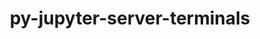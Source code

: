 ---
title: "py-jupyter-server-terminals"
layout: cache
categories: [package, develop]
meta: {"versions": ["0.4.4"], "compilers": ["gcc@=11.1.0"], "oss": ["ubuntu20.04"], "platforms": ["linux"], "targets": ["ppc64le", "x86_64_v3"], "stacks": ["data-vis-sdk", "e4s", "e4s-power", "root"], "num_specs": 9, "num_specs_by_stack": {"e4s-power": 3, "root": 9, "data-vis-sdk": 3, "e4s": 3}}
spec_details: [{"hash": "kiafsfx46lzn6yps6kyer4e2ypci3izs", "compiler": "gcc@=11.1.0", "versions": ["0.4.4"], "os": "ubuntu20.04", "platform": "linux", "target": "ppc64le", "variants": ["build_system=python_pip"], "stacks": ["e4s-power", "root"], "size": "-", "tarball": "https://binaries.spack.io/develop/build_cache/linux-ubuntu20.04-ppc64le/gcc-11.1.0/py-jupyter-server-terminals-0.4.4/linux-ubuntu20.04-ppc64le-gcc-11.1.0-py-jupyter-server-terminals-0.4.4-kiafsfx46lzn6yps6kyer4e2ypci3izs.spack"}, {"hash": "smmpgfjlhiht7b2h5sjrk6r5ug5yznx6", "compiler": "gcc@=11.1.0", "versions": ["0.4.4"], "os": "ubuntu20.04", "platform": "linux", "target": "ppc64le", "variants": ["build_system=python_pip"], "stacks": ["e4s-power", "root"], "size": "-", "tarball": "https://binaries.spack.io/develop/build_cache/linux-ubuntu20.04-ppc64le/gcc-11.1.0/py-jupyter-server-terminals-0.4.4/linux-ubuntu20.04-ppc64le-gcc-11.1.0-py-jupyter-server-terminals-0.4.4-smmpgfjlhiht7b2h5sjrk6r5ug5yznx6.spack"}, {"hash": "gqcw6kml7wiwzuebc7ncycj7kacnnmpr", "compiler": "gcc@=11.1.0", "versions": ["0.4.4"], "os": "ubuntu20.04", "platform": "linux", "target": "ppc64le", "variants": ["build_system=python_pip"], "stacks": ["e4s-power", "root"], "size": "-", "tarball": "https://binaries.spack.io/develop/build_cache/linux-ubuntu20.04-ppc64le/gcc-11.1.0/py-jupyter-server-terminals-0.4.4/linux-ubuntu20.04-ppc64le-gcc-11.1.0-py-jupyter-server-terminals-0.4.4-gqcw6kml7wiwzuebc7ncycj7kacnnmpr.spack"}, {"hash": "xeduxfzkn3f2jioj6aaogo3gxfphezwm", "compiler": "gcc@=11.1.0", "versions": ["0.4.4"], "os": "ubuntu20.04", "platform": "linux", "target": "x86_64_v3", "variants": ["build_system=python_pip"], "stacks": ["root", "data-vis-sdk"], "size": "-", "tarball": "https://binaries.spack.io/develop/build_cache/linux-ubuntu20.04-x86_64_v3/gcc-11.1.0/py-jupyter-server-terminals-0.4.4/linux-ubuntu20.04-x86_64_v3-gcc-11.1.0-py-jupyter-server-terminals-0.4.4-xeduxfzkn3f2jioj6aaogo3gxfphezwm.spack"}, {"hash": "nabkoe727nlnfpgcj6q5cdqwkzljcjge", "compiler": "gcc@=11.1.0", "versions": ["0.4.4"], "os": "ubuntu20.04", "platform": "linux", "target": "x86_64_v3", "variants": ["build_system=python_pip"], "stacks": ["e4s", "root"], "size": "-", "tarball": "https://binaries.spack.io/develop/build_cache/linux-ubuntu20.04-x86_64_v3/gcc-11.1.0/py-jupyter-server-terminals-0.4.4/linux-ubuntu20.04-x86_64_v3-gcc-11.1.0-py-jupyter-server-terminals-0.4.4-nabkoe727nlnfpgcj6q5cdqwkzljcjge.spack"}, {"hash": "mz73wa6yj2oaxjlapioygf6dcrycsgig", "compiler": "gcc@=11.1.0", "versions": ["0.4.4"], "os": "ubuntu20.04", "platform": "linux", "target": "x86_64_v3", "variants": ["build_system=python_pip"], "stacks": ["e4s", "root"], "size": "-", "tarball": "https://binaries.spack.io/develop/build_cache/linux-ubuntu20.04-x86_64_v3/gcc-11.1.0/py-jupyter-server-terminals-0.4.4/linux-ubuntu20.04-x86_64_v3-gcc-11.1.0-py-jupyter-server-terminals-0.4.4-mz73wa6yj2oaxjlapioygf6dcrycsgig.spack"}, {"hash": "nvbw67zmy7mlxzybgoil2w3qcgmq4t2h", "compiler": "gcc@=11.1.0", "versions": ["0.4.4"], "os": "ubuntu20.04", "platform": "linux", "target": "x86_64_v3", "variants": ["build_system=python_pip"], "stacks": ["root", "data-vis-sdk"], "size": "-", "tarball": "https://binaries.spack.io/develop/build_cache/linux-ubuntu20.04-x86_64_v3/gcc-11.1.0/py-jupyter-server-terminals-0.4.4/linux-ubuntu20.04-x86_64_v3-gcc-11.1.0-py-jupyter-server-terminals-0.4.4-nvbw67zmy7mlxzybgoil2w3qcgmq4t2h.spack"}, {"hash": "zzuyvpcyyvzla3qrjttmmtprwo3dnjlp", "compiler": "gcc@=11.1.0", "versions": ["0.4.4"], "os": "ubuntu20.04", "platform": "linux", "target": "x86_64_v3", "variants": ["build_system=python_pip"], "stacks": ["root", "data-vis-sdk"], "size": "-", "tarball": "https://binaries.spack.io/develop/build_cache/linux-ubuntu20.04-x86_64_v3/gcc-11.1.0/py-jupyter-server-terminals-0.4.4/linux-ubuntu20.04-x86_64_v3-gcc-11.1.0-py-jupyter-server-terminals-0.4.4-zzuyvpcyyvzla3qrjttmmtprwo3dnjlp.spack"}, {"hash": "ryrvkxqkjxx76rwebt4n7qkb6r5t5w5w", "compiler": "gcc@=11.1.0", "versions": ["0.4.4"], "os": "ubuntu20.04", "platform": "linux", "target": "x86_64_v3", "variants": ["build_system=python_pip"], "stacks": ["e4s", "root"], "size": "-", "tarball": "https://binaries.spack.io/develop/build_cache/linux-ubuntu20.04-x86_64_v3/gcc-11.1.0/py-jupyter-server-terminals-0.4.4/linux-ubuntu20.04-x86_64_v3-gcc-11.1.0-py-jupyter-server-terminals-0.4.4-ryrvkxqkjxx76rwebt4n7qkb6r5t5w5w.spack"}]
---